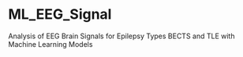 # ML_EEG_Signal
Analysis of EEG Brain Signals for Epilepsy Types BECTS and TLE with Machine Learning Models
